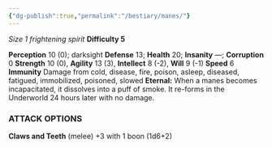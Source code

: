 ```yaml
---
{"dg-publish":true,"permalink":"/bestiary/manes/"}
---
```


*Size 1 frightening spirit*
**Difficulty 5**

**Perception** 10 (0); darksight 
**Defense** 13; **Health** 20; **Insanity** —; **Corruption** 0 
**Strength** 10 (0), **Agility** 13 (3), **Intellect** 8 (-2), **Will** 9 (-1) 
**Speed** 6
**Immunity** Damage from cold, disease, fire, poison, asleep, diseased, fatigued, immobilized, poisoned, slowed
**Eternal:** When a manes becomes incapacitated, it dissolves
into a puff of smoke. It re-forms in the Underworld 24 hours later with no damage.
### ATTACK OPTIONS
**Claws and Teeth** (melee) +3 with 1 boon (1d6+2)